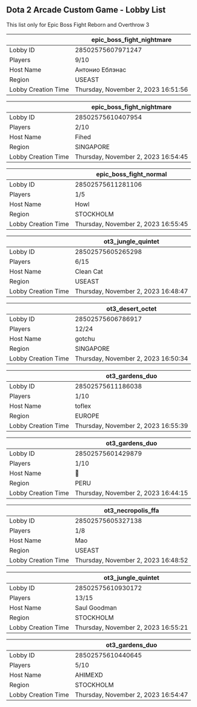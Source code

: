 ## Dota 2 Arcade Custom Game - Lobby List

This list only for Epic Boss Fight Reborn and Overthrow 3

|  | epic_boss_fight_nightmare |
| ------ | ------ |
| Lobby ID | 28502575607971247 |
| Players | 9/10 |
| Host Name | Антонио Еблэнас |
| Region | USEAST |
| Lobby Creation Time | Thursday, November 2, 2023 16:51:56 |


|  | epic_boss_fight_nightmare |
| ------ | ------ |
| Lobby ID | 28502575610407954 |
| Players | 2/10 |
| Host Name | Fihed |
| Region | SINGAPORE |
| Lobby Creation Time | Thursday, November 2, 2023 16:54:45 |


|  | epic_boss_fight_normal |
| ------ | ------ |
| Lobby ID | 28502575611281106 |
| Players | 1/5 |
| Host Name | Howl |
| Region | STOCKHOLM |
| Lobby Creation Time | Thursday, November 2, 2023 16:55:45 |


|  | ot3_jungle_quintet |
| ------ | ------ |
| Lobby ID | 28502575605265298 |
| Players | 6/15 |
| Host Name | Clean Cat |
| Region | USEAST |
| Lobby Creation Time | Thursday, November 2, 2023 16:48:47 |


|  | ot3_desert_octet |
| ------ | ------ |
| Lobby ID | 28502575606786917 |
| Players | 12/24 |
| Host Name | gotchu |
| Region | SINGAPORE |
| Lobby Creation Time | Thursday, November 2, 2023 16:50:34 |


|  | ot3_gardens_duo |
| ------ | ------ |
| Lobby ID | 28502575611186038 |
| Players | 1/10 |
| Host Name | toflex |
| Region | EUROPE |
| Lobby Creation Time | Thursday, November 2, 2023 16:55:39 |


|  | ot3_gardens_duo |
| ------ | ------ |
| Lobby ID | 28502575601429879 |
| Players | 1/10 |
| Host Name | 𩠑 |
| Region | PERU |
| Lobby Creation Time | Thursday, November 2, 2023 16:44:15 |


|  | ot3_necropolis_ffa |
| ------ | ------ |
| Lobby ID | 28502575605327138 |
| Players | 1/8 |
| Host Name | Mao |
| Region | USEAST |
| Lobby Creation Time | Thursday, November 2, 2023 16:48:52 |


|  | ot3_jungle_quintet |
| ------ | ------ |
| Lobby ID | 28502575610930172 |
| Players | 13/15 |
| Host Name | Saul Goodman |
| Region | STOCKHOLM |
| Lobby Creation Time | Thursday, November 2, 2023 16:55:21 |


|  | ot3_gardens_duo |
| ------ | ------ |
| Lobby ID | 28502575610440645 |
| Players | 5/10 |
| Host Name | AHIMEXD |
| Region | STOCKHOLM |
| Lobby Creation Time | Thursday, November 2, 2023 16:54:47 |


